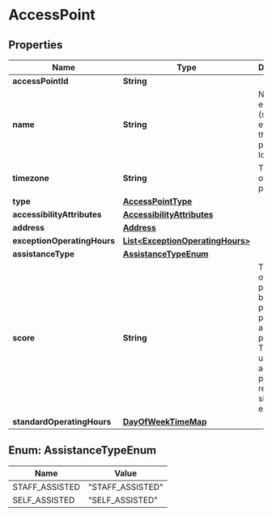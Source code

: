 
# AccessPoint

## Properties
Name | Type | Description | Notes
------------ | ------------- | ------------- | -------------
**accessPointId** | **String** |  |  [optional]
**name** | **String** | Name of entity (store/hub etc) where this access point is located |  [optional]
**timezone** | **String** | Timezone of access point |  [optional]
**type** | [**AccessPointType**](AccessPointType.md) |  |  [optional]
**accessibilityAttributes** | [**AccessibilityAttributes**](AccessibilityAttributes.md) |  |  [optional]
**address** | [**Address**](Address.md) |  |  [optional]
**exceptionOperatingHours** | [**List&lt;ExceptionOperatingHours&gt;**](ExceptionOperatingHours.md) |  |  [optional]
**assistanceType** | [**AssistanceTypeEnum**](#AssistanceTypeEnum) |  |  [optional]
**score** | **String** | The score of access point, based on proximity to postal code and sorting preference. This can be used to sort access point results on shipper&#39;s end. |  [optional]
**standardOperatingHours** | [**DayOfWeekTimeMap**](DayOfWeekTimeMap.md) |  |  [optional]


<a name="AssistanceTypeEnum"></a>
## Enum: AssistanceTypeEnum
Name | Value
---- | -----
STAFF_ASSISTED | &quot;STAFF_ASSISTED&quot;
SELF_ASSISTED | &quot;SELF_ASSISTED&quot;



